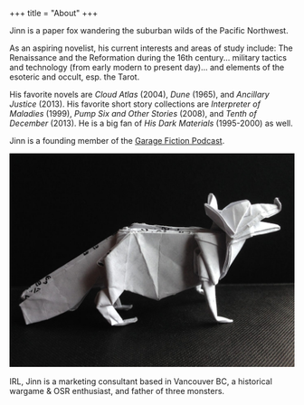 +++
title = "About"
+++

Jinn is a paper fox wandering the suburban wilds of the Pacific Northwest. 

As an aspiring novelist, his current interests and areas of study include: The Renaissance and the Reformation during the 16th century... military tactics and technology (from early modern to present day)... and elements of the esoteric and occult, esp. the Tarot.

His favorite novels are _Cloud Atlas_ (2004), _Dune_ (1965), and _Ancillary Justice_ (2013). His favorite short story collections are _Interpreter of Maladies_ (1999), _Pump Six and Other Stories_ (2008), and _Tenth of December_ (2013). He is a big fan of _His Dark Materials_ (1995-2000) as well.

Jinn is a founding member of the [Garage Fiction Podcast](https://www.garagefiction.com).

![Alt text](https://raw.githubusercontent.com/colinyjchung/jinnzhong/main/images/paperfox-full.jpg)

IRL, Jinn is a marketing consultant based in Vancouver BC, a historical wargame & OSR enthusiast, and father of three monsters.

